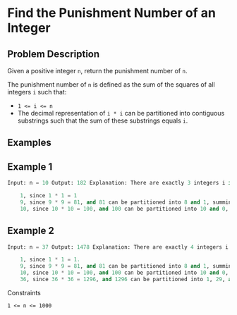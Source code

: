 ﻿# Find the Punishment Number of an Integer

## Problem Description

Given a positive integer `n`, return the punishment number of `n`.

The punishment number of `n` is defined as the sum of the squares of all integers `i` such that:

- `1 <= i <= n`
- The decimal representation of `i * i` can be partitioned into contiguous substrings such that the sum of these substrings equals `i`.

## Examples

## Example 1


```python
Input: n = 10 Output: 182 Explanation: There are exactly 3 integers i in the range [1, 10] that satisfy the conditions:

    1, since 1 * 1 = 1
    9, since 9 * 9 = 81, and 81 can be partitioned into 8 and 1, summing to 9.
    10, since 10 * 10 = 100, and 100 can be partitioned into 10 and 0, summing to 10. Thus, the punishment number of 10 is 1 + 81 + 100 = 182.
```

## Example 2

```python
Input: n = 37 Output: 1478 Explanation: There are exactly 4 integers i in the range [1, 37] that satisfy the conditions:

    1, since 1 * 1 = 1.
    9, since 9 * 9 = 81, and 81 can be partitioned into 8 and 1, summing to 9.
    10, since 10 * 10 = 100, and 100 can be partitioned into 10 and 0, summing to 10.
    36, since 36 * 36 = 1296, and 1296 can be partitioned into 1, 29, and 6, summing to 36. Thus, the punishment number of 37 is 1 + 81 + 100 + 1296 = 1478.
```

Constraints

    1 <= n <= 1000